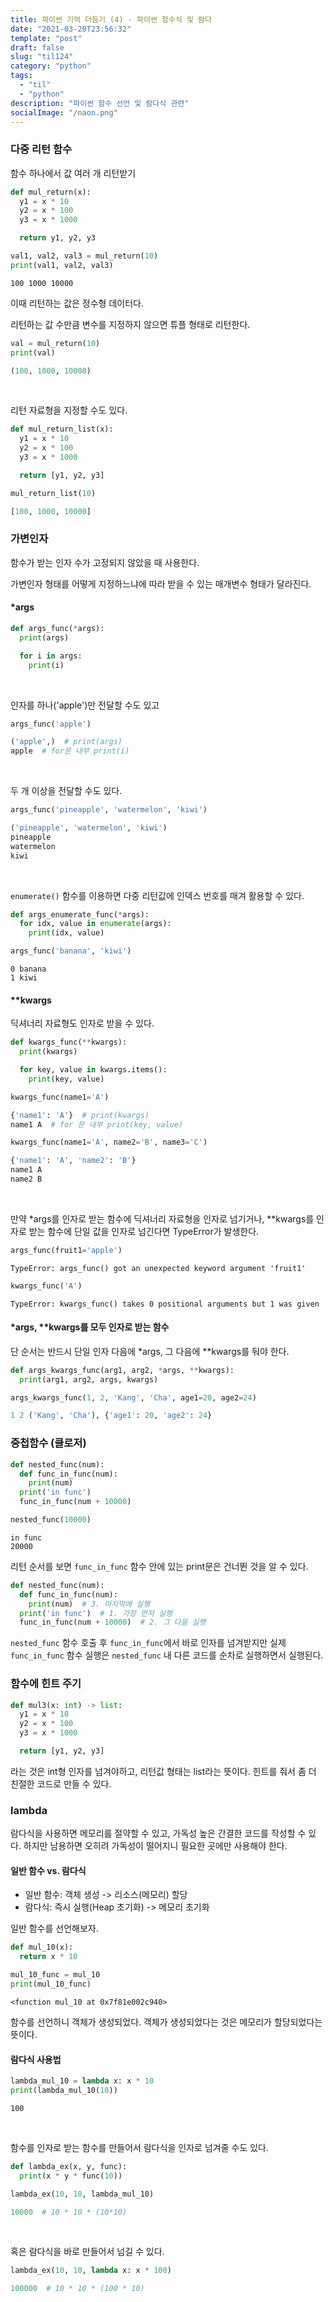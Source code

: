 ```yaml
---
title: 파이썬 기억 더듬기 (4) - 파이썬 함수식 및 람다
date: "2021-03-20T23:56:32"
template: "post"
draft: false
slug: "til124"
category: "python"
tags:
  - "til"
  - "python"
description: "파이썬 함수 선언 및 람다식 관련"
socialImage: "/naon.png"
---
```


### 다중 리턴 함수

함수 하나에서 값 여러 개 리턴받기

```python
def mul_return(x):
  y1 = x * 10
  y2 = x * 100
  y3 = x * 1000

  return y1, y2, y3
```
```python
val1, val2, val3 = mul_return(10)
print(val1, val2, val3)
```
```
100 1000 10000
```

이때 리턴하는 값은 정수형 데이터다.

리턴하는 값 수만큼 변수를 지정하지 않으면 튜플 형태로 리턴한다.

```python
val = mul_return(10)
print(val)
```
```python
(100, 1000, 10000)
```

<br>

리턴 자료형을 지정할 수도 있다.

```python
def mul_return_list(x):
  y1 = x * 10
  y2 = x * 100
  y3 = x * 1000

  return [y1, y2, y3]
```
```python
mul_return_list(10)
```
```python
[100, 1000, 10000]
```

### 가변인자

함수가 받는 인자 수가 고정되지 않았을 때 사용한다.

가변인자 형태를 어떻게 지정하느냐에 따라 받을 수 있는 매개변수 형태가 달라진다.

#### *args

```python
def args_func(*args):
  print(args)

  for i in args:
    print(i)
```

<br>

인자를 하나('apple')만 전달할 수도 있고

```python
args_func('apple')
```
```python
('apple',)  # print(args)
apple  # for문 내부 print(i)
```

<br>

두 개 이상을 전달할 수도 있다.

```python
args_func('pineapple', 'watermelon', 'kiwi')
```
```python
('pineapple', 'watermelon', 'kiwi')
pineapple
watermelon
kiwi
```

<br>

`enumerate()` 함수를 이용하면 다중 리턴값에 인덱스 번호를 매겨 활용할 수 있다.

```python
def args_enumerate_func(*args):
  for idx, value in enumerate(args):
    print(idx, value)
```
```python
args_func('banana', 'kiwi')
```
```
0 banana
1 kiwi
```

#### **kwargs

딕셔너리 자료형도 인자로 받을 수 있다.

```python
def kwargs_func(**kwargs):
  print(kwargs)

  for key, value in kwargs.items():
    print(key, value)
```
```python
kwargs_func(name1='A')
```
```python
{'name1': 'A'}  # print(kwargs)
name1 A  # for 문 내부 print(key, value)
```

```python
kwargs_func(name1='A', name2='B', name3='C')
```
```python
{'name1': 'A', 'name2': 'B'}
name1 A
name2 B
```

<br>

만약 *args를 인자로 받는 함수에 딕셔너리 자료형을 인자로 넘기거나, **kwargs를 인자로 받는 함수에 단일 값을 인자로 넘긴다면 TypeError가 발생한다.

```python
args_func(fruit1='apple')
```
```
TypeError: args_func() got an unexpected keyword argument 'fruit1'
```

```python
kwargs_func('A')
```
```
TypeError: kwargs_func() takes 0 positional arguments but 1 was given
```

#### *args, **kwargs를 모두 인자로 받는 함수

단 순서는 반드시 단일 인자 다음에 *args, 그 다음에 **kwargs를 둬야 한다.

```python
def args_kwargs_func(arg1, arg2, *args, **kwargs):
  print(arg1, arg2, args, kwargs)
```
```python
args_kwargs_func(1, 2, 'Kang', 'Cha', age1=20, age2=24)
```
```python
1 2 ('Kang', 'Cha'), {'age1': 20, 'age2': 24}
```

### 중첩함수 (클로저)

```python
def nested_func(num):
  def func_in_func(num):
    print(num)
  print('in func')
  func_in_func(num + 10000)
```
```python
nested_func(10000)
```
```
in func
20000
```

리턴 순서를 보면 `func_in_func` 함수 안에 있는 print문은 건너뛴 것을 알 수 있다.

```python
def nested_func(num):
  def func_in_func(num):
    print(num)  # 3. 마지막에 실행
  print('in func')  # 1. 가장 먼저 실행
  func_in_func(num + 10000)  # 2. 그 다음 실행
```

`nested_func` 함수 호출 후 `func_in_func`에서 바로 인자를 넘겨받지만 실제 `func_in_func` 함수 실행은 `nested_func` 내 다른 코드를 순차로 실행하면서 실행된다.

### 함수에 힌트 주기

```python
def mul3(x: int) -> list:
  y1 = x * 10
  y2 = x * 100
  y3 = x * 1000

  return [y1, y2, y3]
```

라는 것은 int형 인자를 넘겨야하고, 리턴값 형태는 list라는 뜻이다. 힌트를 줘서 좀 더 친절한 코드로 만들 수 있다.

### lambda

람다식을 사용하면 메모리를 절약할 수 있고, 가독성 높은 간결한 코드를 작성할 수 있다. 하지만 남용하면 오히려 가독성이 떨어지니 필요한 곳에만 사용해야 한다.

#### 일반 함수 vs. 람다식
- 일반 함수: 객체 생성 -> 리소스(메모리) 할당
- 람다식: 즉시 실행(Heap 초기화) -> 메모리 초기화

일반 함수를 선언해보자.

```python
def mul_10(x):
  return x * 10
```
```python
mul_10_func = mul_10
print(mul_10_func)
```
```
<function mul_10 at 0x7f81e002c940>
```

함수를 선언하니 객체가 생성되었다. 객체가 생성되었다는 것은 메모리가 할당되었다는 뜻이다.

#### 람다식 사용법

```python
lambda_mul_10 = lambda x: x * 10
print(lambda_mul_10(10))
```
```
100
```

<br>

함수를 인자로 받는 함수를 만들어서 람다식을 인자로 넘겨줄 수도 있다.

```python
def lambda_ex(x, y, func):
  print(x * y * func(10))
```
```python
lambda_ex(10, 10, lambda_mul_10)
```
```python
10000  # 10 * 10 * (10*10)
```

<br>

혹은 람다식을 바로 만들어서 넘길 수 있다.

```python
lambda_ex(10, 10, lambda x: x * 100)
```
```python
100000  # 10 * 10 * (100 * 10)
```